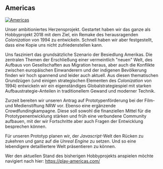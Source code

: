## Americas

[![Americas](https://res.cloudinary.com/kritoandthestoker/image/upload/c_limit,h_400,w_800/v1530205259/Title_01.jpg)](https://play-americas.com/)

Unser ambitioniertes Herzensprojekt. Gestartet haben wir das ganze als Hobbyprojekt 2018 mit dem Ziel, ein Remake des herausragenden *Colonization* von 1994 zu entwickeln. Schnell haben wir aber festgestellt, dass eine Kopie uns nicht zufriedenstellen kann.

Uns fasziniert das grundsätzliche Szenario der Besiedlung Amerikas. Die zentralen Themen der Erschließung einer vermeintlich "neuen" Welt, des Aufbaus von Gesellschaften aus Migration heraus, aber auch die Konflikte zwischen europäischen Einwanderern und der indigenen Bevölkerung finden wir hoch spannend und leider auch aktuell. Aus diesen thematischen Grundzügen (und einigen strategischen Elementen des *Colonization* von 1994) entwickeln wir ein eigenständiges Globalstrategiespiel mit starken Aufbaustrategie-Anteilen in traditionellem Gewand und moderner Technik.

Zurzeit bereiten wir unseren Antrag auf Prototypenförderung bei der Film- und Medienstiftung NRW vor. Ebenso eine ergänzende Crowdfundingkampagne. Diese soll sowohl die finanziellen Mittel für die Prototypenentwicklung stärken und früh eine verbundene Community aufbauen, mit der wir Fortschritte aber auch Fragen der Entwicklung besprechen können.

Für unseren Prototyp planen wir, der *Javascript*-Welt den Rücken zu zukehren und ganz auf die *Unreal Engine* zu setzen. Und so eine lebendigere detailliertere Welt präsentieren zu können.

Wer den aktuellen Stand des bisherigen Hobbyprojekts anspielen möchte navigiert nach hier: <https://play-americas.com/>

